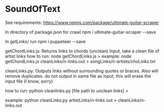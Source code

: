 # SoundOfText

See requirements: https://www.npmjs.com/package/ultimate-guitar-scraper

In directory of package.json for crawl
npm i ultimate-guitar-scraper --save

In getLinks/ run
npm i puppeteer --save

getChordLinks.js:
Returns links to chords (unclean)
Input, take a clean file of artist links
how to run: 
node getChordLinks.js <file path for clean links> > <file path for chord links>
example: node getChordLinks.js cleanLinks/n-links.out > songLinks/n-artists/choLinks.txt

cleanLinks.py:
Outputs links without surrounding quotes or braces. Also will remove duplicates.
do not output in same file as input, this will erase the input file (I know, sorry)

how to run:
python cleanlinks.py [file path to unclean links] > <new filename for clean links>

example: python cleanLinks.py artistLinks/n-links.out > cleanLinks/n-links.out
